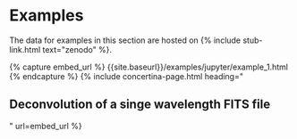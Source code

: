 # Examples #

The data for examples in this section are hosted on {% include stub-link.html text="zenodo" %}.

{% capture embed_url %}
{{site.baseurl}}/examples/jupyter/example_1.html
{% endcapture %}
{% include concertina-page.html heading="<h2>Deconvolution of a singe wavelength FITS file</h2>" url=embed_url %}
